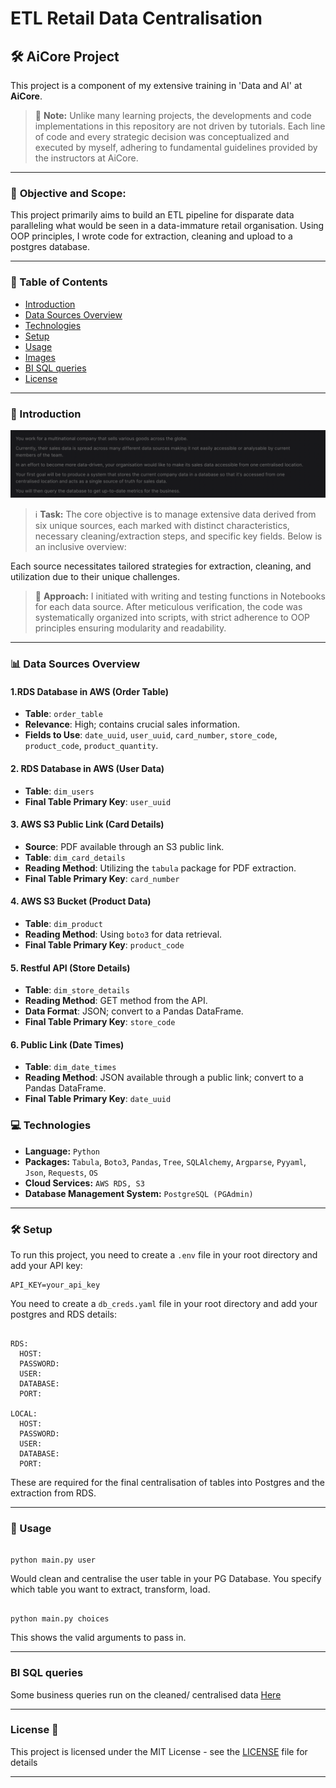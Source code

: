 #  ETL Retail Data Centralisation 

## 🛠️ **AiCore Project**

This project is a component of my extensive training in 'Data and AI' at **AiCore**.

> 🚨 **Note:** Unlike many learning projects, the developments and code implementations in this repository are not driven by tutorials. Each line of code and every strategic decision was conceptualized and executed by myself, adhering to fundamental guidelines provided by the instructors at AiCore.
---
### 🌟 **Objective and Scope:**
This project primarily aims to build an ETL pipeline for disparate data paralleling what would be seen in a data-immature retail organisation. Using OOP principles, I wrote code for extraction, cleaning and upload to a postgres database. 


---

### 📌 Table of Contents
- [Introduction](#introduction)
- [Data Sources Overview](#data-sources-overview)
- [Technologies](#technologies)
- [Setup](#setup)
- [Usage](#usage)
- [Images](#images)
- [BI SQL queries](queries.md)
- [License](#license)
----
### 🎯 Introduction
![ETL Screenshot](images/q1.png)

> ℹ️ **Task:** The core objective is to manage extensive data derived from six unique sources, each marked with distinct characteristics, necessary cleaning/extraction steps, and specific key fields. Below is an inclusive overview:

Each source necessitates tailored strategies for extraction, cleaning, and utilization due to their unique challenges.

> 🤔 **Approach:** I initiated with writing and testing functions in Notebooks for each data source. After meticulous verification, the code was systematically organized into scripts, with strict adherence to OOP principles ensuring modularity and readability.
----
### 📊 Data Sources Overview <a name="data-sources-overview"></a>
#### 1.RDS Database in AWS (Order Table)

- **Table**: `order_table`
- **Relevance**: High; contains crucial sales information.
- **Fields to Use**: `date_uuid`, `user_uuid`, `card_number`, `store_code`, `product_code`, `product_quantity`.

#### 2. RDS Database in AWS (User Data)

- **Table**: `dim_users`
- **Final Table Primary Key**: `user_uuid`


#### 3. AWS S3 Public Link (Card Details)

- **Source**: PDF available through an S3 public link.
- **Table**: `dim_card_details`
- **Reading Method**: Utilizing the `tabula` package for PDF extraction.
- **Final Table Primary Key**: `card_number`


#### 4. AWS S3 Bucket (Product Data)

- **Table**: `dim_product`
- **Reading Method**: Using `boto3` for data retrieval.
- **Final Table Primary Key**: `product_code`

#### 5. Restful API (Store Details)

- **Table**: `dim_store_details`
- **Reading Method**: GET method from the API.
- **Data Format**: JSON; convert to a Pandas DataFrame.
- **Final Table Primary Key**: `store_code`

#### 6. Public Link (Date Times)

- **Table**: `dim_date_times`
- **Reading Method**: JSON available through a public link; convert to a Pandas DataFrame.
- **Final Table Primary Key**: `date_uuid`


### 💻 Technologies <a name="technologies"></a>
- **Language:** `Python`
- **Packages:** `Tabula`, `Boto3`, `Pandas`, `Tree`, `SQLAlchemy`, `Argparse`, `Pyyaml`, `Json`, `Requests`, `OS`
- **Cloud Services:** `AWS RDS, S3`
- **Database Management System:** `PostgreSQL (PGAdmin)`
-----
### 🛠 Setup <a name="setup"></a>
To run this project, you need to create a `.env` file in your root directory and add your API key:
```shell
API_KEY=your_api_key
```
You need to create a `db_creds.yaml` file in your root directory and add your postgres and RDS details:
```shell

RDS:
  HOST: 
  PASSWORD: 
  USER: 
  DATABASE: 
  PORT: 

LOCAL:
  HOST: 
  PASSWORD: 
  USER: 
  DATABASE: 
  PORT:
```
These are required for the final centralisation of tables into Postgres and the extraction from RDS.


---
### 📘 Usage <a name="usage"></a>

```shell

python main.py user
```
Would clean and centralise the user table in your PG Database. You specify which table you want to extract, transform, load.
```shell

python main.py choices
```

This shows the valid arguments to pass in. 

---
### BI SQL queries
Some business queries run on the cleaned/ centralised data
[Here](queries.md)

---

###  License 📄

This project is licensed under the MIT License - see the [LICENSE](LICENSE) file for details

---

